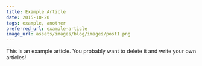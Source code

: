 ```yaml
---
title: Example Article
date: 2015-10-20
tags: example, another
preferred_url: example-article
image_url: assets/images/blog/images/post1.png
---
```


This is an example article. You probably want to delete it and write your own articles!
